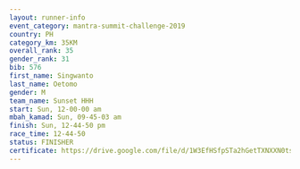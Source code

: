 ```yaml
---
layout: runner-info 
event_category: mantra-summit-challenge-2019 
country: PH
category_km: 35KM 
overall_rank: 35
gender_rank: 31
bib: 576
first_name: Singwanto
last_name: Oetomo
gender: M
team_name: Sunset HHH
start: Sun, 12-00-00 am
mbah_kamad: Sun, 09-45-03 am
finish: Sun, 12-44-50 pm
race_time: 12-44-50
status: FINISHER
certificate: https://drive.google.com/file/d/1W3EfHSfpSTa2hGetTXNXXN0tslqkctRD/view?usp=sharing
---
```

